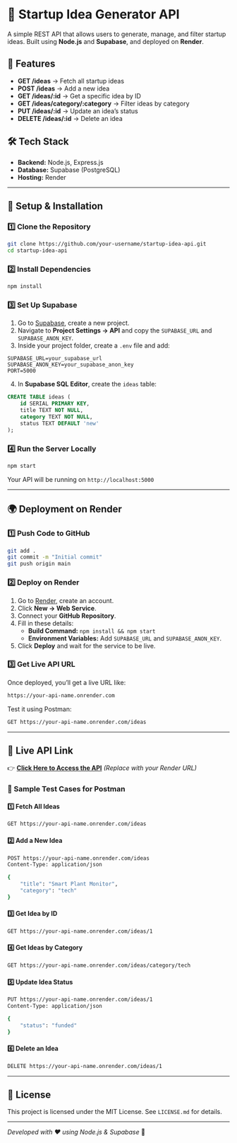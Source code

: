 # 🚀 Startup Idea Generator API

A simple REST API that allows users to generate, manage, and filter startup ideas. Built using **Node.js** and **Supabase**, and deployed on **Render**.

## 📌 Features

- **GET /ideas** → Fetch all startup ideas
- **POST /ideas** → Add a new idea
- **GET /ideas/:id** → Get a specific idea by ID
- **GET /ideas/category/:category** → Filter ideas by category
- **PUT /ideas/:id** → Update an idea’s status
- **DELETE /ideas/:id** → Delete an idea

## 🛠️ Tech Stack

- **Backend:** Node.js, Express.js
- **Database:** Supabase (PostgreSQL)
- **Hosting:** Render

---

## 🚀 Setup & Installation

### 1️⃣ Clone the Repository

```sh
git clone https://github.com/your-username/startup-idea-api.git
cd startup-idea-api
```

### 2️⃣ Install Dependencies

```sh
npm install
```

### 3️⃣ Set Up Supabase

1. Go to [Supabase](https://supabase.com/), create a new project.
2. Navigate to **Project Settings → API** and copy the `SUPABASE_URL` and `SUPABASE_ANON_KEY`.
3. Inside your project folder, create a `.env` file and add:

```env
SUPABASE_URL=your_supabase_url
SUPABASE_ANON_KEY=your_supabase_anon_key
PORT=5000
```

4. In **Supabase SQL Editor**, create the `ideas` table:

```sql
CREATE TABLE ideas (
    id SERIAL PRIMARY KEY,
    title TEXT NOT NULL,
    category TEXT NOT NULL,
    status TEXT DEFAULT 'new'
);
```

### 4️⃣ Run the Server Locally

```sh
npm start
```

Your API will be running on `http://localhost:5000`

---

## 🌍 Deployment on Render

### 1️⃣ Push Code to GitHub

```sh
git add .
git commit -m "Initial commit"
git push origin main
```

### 2️⃣ Deploy on Render

1. Go to [Render](https://render.com/), create an account.
2. Click **New → Web Service**.
3. Connect your **GitHub Repository**.
4. Fill in these details:
   - **Build Command:** `npm install && npm start`
   - **Environment Variables:** Add `SUPABASE_URL` and `SUPABASE_ANON_KEY`.
5. Click **Deploy** and wait for the service to be live.

### 3️⃣ Get Live API URL

Once deployed, you’ll get a live URL like:

```sh
https://your-api-name.onrender.com
```

Test it using Postman:

```sh
GET https://your-api-name.onrender.com/ideas
```

---

## 🔗 Live API Link

👉 [**Click Here to Access the API**](https://your-api-name.onrender.com) *(Replace with your Render URL)*

### 📌 Sample Test Cases for Postman

#### 1️⃣ Fetch All Ideas
```sh
GET https://your-api-name.onrender.com/ideas
```

#### 2️⃣ Add a New Idea
```sh
POST https://your-api-name.onrender.com/ideas
Content-Type: application/json

{
    "title": "Smart Plant Monitor",
    "category": "tech"
}
```

#### 3️⃣ Get Idea by ID
```sh
GET https://your-api-name.onrender.com/ideas/1
```

#### 4️⃣ Get Ideas by Category
```sh
GET https://your-api-name.onrender.com/ideas/category/tech
```

#### 5️⃣ Update Idea Status
```sh
PUT https://your-api-name.onrender.com/ideas/1
Content-Type: application/json

{
    "status": "funded"
}
```

#### 6️⃣ Delete an Idea
```sh
DELETE https://your-api-name.onrender.com/ideas/1
```

---

## 📜 License

This project is licensed under the MIT License. See `LICENSE.md` for details.

---

*Developed with ❤️ using Node.js & Supabase* 🚀

